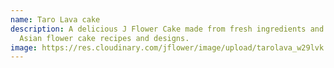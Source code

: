 ```yaml
---
name: Taro Lava cake
description: A delicious J Flower Cake made from fresh ingredients and original
  Asian flower cake recipes and designs.
image: https://res.cloudinary.com/jflower/image/upload/tarolava_w29lvk.jpg
---
```

